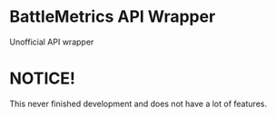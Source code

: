 # BattleMetrics API Wrapper
Unofficial API wrapper


# NOTICE!
This never finished development and does not have a lot of features.
